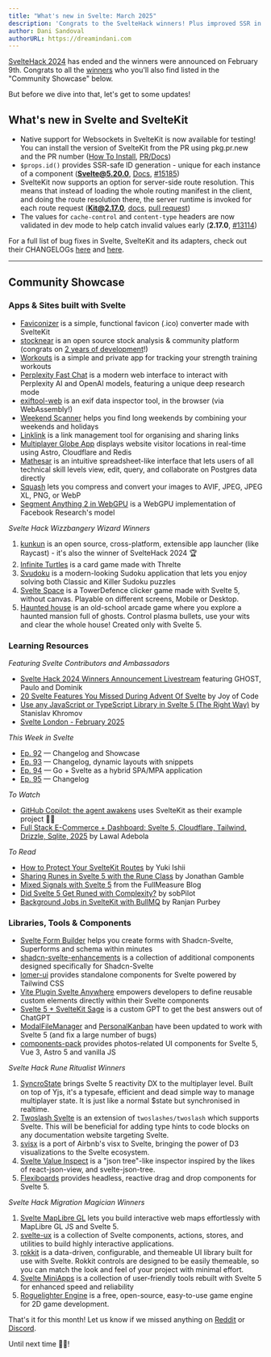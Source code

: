 ```yaml
---
title: "What's new in Svelte: March 2025"
description: 'Congrats to the SvelteHack winners! Plus improved SSR in Svelte and SvelteKit'
author: Dani Sandoval
authorURL: https://dreamindani.com
---
```


[SvelteHack 2024](https://hack.sveltesociety.dev/2024) has ended and the winners were announced on February 9th. Congrats to all the [winners](https://hack.sveltesociety.dev/2024/winners) who you'll also find listed in the "Community Showcase" below.

But before we dive into that, let's get to some updates!

## What's new in Svelte and SvelteKit

- Native support for Websockets in SvelteKit is now available for testing! You can install the version of SvelteKit from the PR using pkg.pr.new and the PR number ([How To Install](https://github.com/sveltejs/kit/issues/1491#issuecomment-2645962690), [PR/Docs](https://github.com/sveltejs/kit/pull/12973))
- `$props.id()` provides SSR-safe ID generation - unique for each instance of a component (**Svelte@5.20.0**, [Docs](</docs/svelte/$props#$props.id()>), [#15185](https://github.com/sveltejs/svelte/pull/15185))
- SvelteKit now supports an option for server-side route resolution. This means that instead of loading the whole routing manifest in the client, and doing the route resolution there, the server runtime is invoked for each route request (**Kit@2.17.0**, [docs](/docs/kit/configuration#router), [pull request](https://github.com/sveltejs/kit/pull/13379))
- The values for `cache-control` and `content-type` headers are now validated in dev mode to help catch invalid values early (**2.17.0**, [#13114](https://github.com/sveltejs/kit/pull/13114))

For a full list of bug fixes in Svelte, SvelteKit and its adapters, check out their CHANGELOGs [here](https://github.com/sveltejs/svelte/blob/main/packages/svelte/CHANGELOG.md) and [here](https://github.com/sveltejs/kit/tree/main/packages).

---

## Community Showcase

### Apps & Sites built with Svelte

- [Faviconizer](https://www.faviconizer.com/) is a simple, functional favicon (.ico) converter made with SvelteKit
- [stocknear](https://github.com/stocknear) is an open source stock analysis & community platform (congrats on [2 years of development](https://www.reddit.com/r/sveltejs/comments/1iupfxb/from_learning_web_dev_to_building_my_saas_hit/)!)
- [Workouts](https://www.reddit.com/r/sveltejs/comments/1in1t0n/self_promotion_svelte_tauri_mobile_app_for/) is a simple and private app for tracking your strength training workouts
- [Perplexity Fast Chat](https://github.com/Ayfri/Deep-Research) is a modern web interface to interact with Perplexity AI and OpenAI models, featuring a unique deep research mode
- [exiftool-web](https://github.com/lucasgelfond/exiftool-web) is an exif data inspector tool, in the browser (via WebAssembly!)
- [Weekend Scanner](https://weekendscanner.com/) helps you find long weekends by combining your weekends and holidays
- [Linklink](https://linklink.ink/) is a link management tool for organising and sharing links
- [Multiplayer Globe App](https://github.com/lilnasy/multiplayer-globe) displays website visitor locations in real-time using Astro, Cloudflare and Redis
- [Mathesar](https://github.com/mathesar-foundation/mathesar) is an intuitive spreadsheet-like interface that lets users of all technical skill levels view, edit, query, and collaborate on Postgres data directly
- [Squash](https://image-squash.web.app/) lets you compress and convert your images to AVIF, JPEG, JPEG XL, PNG, or WebP
- [Segment Anything 2 in WebGPU](https://github.com/lucasgelfond/webgpu-sam2) is a WebGPU implementation of Facebook Research's model

_Svelte Hack Wizzbangery Wizard Winners_

1. [kunkun](https://github.com/kunkunsh/kunkun) is an open source, cross-platform, extensible app launcher (like Raycast) - it's also the winner of SvelteHack 2024 🏆
2. [Infinite Turtles](https://github.com/edsunman/infinite-turtles) is a card game made with Threlte
3. [Svudoku](https://github.com/fodor-lori/svudoku) is a modern-looking Sudoku application that lets you enjoy solving both Classic and Killer Sudoku puzzles
4. [Svelte Space](https://github.com/baterson/svelte-tower-defence) is a TowerDefence clicker game made with Svelte 5, without canvas. Playable on different screens, Mobile or Desktop.
5. [Haunted house](https://github.com/martaProsniak/haunted-house) is an old-school arcade game where you explore a haunted mansion full of ghosts. Control plasma bullets, use your wits and clear the whole house! Created only with Svelte 5.

### Learning Resources

_Featuring Svelte Contributors and Ambassadors_

- [Svelte Hack 2024 Winners Announcement Livestream](https://www.youtube.com/live/NwRJvFX-lOk?si=kGLb_09XSitwdaqk) featuring GHOST, Paulo and Dominik
- [20 Svelte Features You Missed During Advent Of Svelte](https://www.youtube.com/watch?v=SJiE4tu39EQ) by Joy of Code
- [Use any JavaScript or TypeScript Library in Svelte 5 (The Right Way)](https://www.youtube.com/watch?v=R82Ptutku0M) by Stanislav Khromov
- [Svelte London - February 2025](https://www.youtube.com/watch?v=s79E0Q9f2YM)

_This Week in Svelte_

- [Ep. 92](https://www.youtube.com/watch?v=UHBekhrnKVs) — Changelog and Showcase
- [Ep. 93](https://www.youtube.com/watch?v=-VV-2FyBnng) — Changelog, dynamic layouts with snippets
- [Ep. 94](https://www.youtube.com/watch?v=Qo57-7JmUaw) — Go + Svelte as a hybrid SPA/MPA application
- [Ep. 95](https://www.youtube.com/watch?v=9ypawEnb12U) — Changelog

_To Watch_

- [GitHub Copilot: the agent awakens](https://www.youtube.com/watch?v=C95drFKy4ss) uses SvelteKit as their example project 🙌🏼
- [Full Stack E-Commerce + Dashboard: Svelte 5, Cloudflare, Tailwind, Drizzle, Sqlite, 2025](https://www.youtube.com/watch?v=lwbNPEPt0E8) by Lawal Adebola

_To Read_

- [How to Protect Your SvelteKit Routes](https://blog.yuki-dev.com/blogs/x2lxp2szm) by Yuki Ishii
- [Sharing Runes in Svelte 5 with the Rune Class](https://dev.to/jdgamble555/sharing-runes-in-svelte-5-the-rune-class-505e) by Jonathan Gamble
- [Mixed Signals with Svelte 5](https://blog.fullmeasure.uk/2025/01/07/mixed-signals-with-svelte5/) from the FullMeasure Blog
- [Did Svelte 5 Get Runed with Complexity?](https://steve-sob.medium.com/did-svelte-5-get-runed-with-complexity-cbeda34b9feb) by sobPilot
- [Background Jobs in SvelteKit with BullMQ](https://dev.to/ranjanpurbey/background-jobs-in-sveltekit-with-bullmq-4dn3) by Ranjan Purbey

### Libraries, Tools & Components

- [Svelte Form Builder](https://svelte-form-builder.vercel.app/) helps you create forms with Shadcn-Svelte, Superforms and schema within minutes
- [shadcn-svelte-enhancements](https://github.com/tzezar/shadcn-svelte-enhancements) is a collection of additional components designed specifically for Shadcn-Svelte
- [lomer-ui](https://ui.lomer.dev/) provides standalone components for Svelte powered by Tailwind CSS
- [Vite Plugin Svelte Anywhere](https://github.com/vidschofelix/vite-plugin-svelte-anywhere) empowers developers to define reusable custom elements directly within their Svelte components
- [Svelte 5 + SvelteKit Sage](https://chatgpt.com/g/g-Knj6VxTpl-svelte-5-sveltekit-sage) is a custom GPT to get the best answers out of ChatGPT
- [ModalFileManager](https://github.com/raguay/ModalFileManager/releases/tag/v2.0.0) and [PersonalKanban](https://github.com/raguay/PersonKanban/releases/tag/v0.5) have been updated to work with Svelte 5 (and fix a large number of bugs)
- [components-pack](https://github.com/Matb85/components-pack) provides photos-related UI components for Svelte 5, Vue 3, Astro 5 and vanilla JS

_Svelte Hack Rune Ritualist Winners_

1. [SyncroState](https://github.com/beynar/syncrostate) brings Svelte 5 reactivity DX to the multiplayer level. Built on top of Yjs, it's a typesafe, efficient and dead simple way to manage multiplayer state. It is just like a normal $state but synchronised in realtime.
2. [Twoslash Svelte](https://github.com/twoslashes/twoslash/pull/57) is an extension of `twoslashes/twoslash` which supports Svelte. This will be beneficial for adding type hints to code blocks on any documentation website targeting Svelte.
3. [svisx](https://github.com/xGEMINIx/svisx) is a port of Airbnb's visx to Svelte, bringing the power of D3 visualizations to the Svelte ecosystem.
4. [Svelte Value Inspect](https://github.com/ampled/svelte-inspect-value) is a "json tree"-like inspector inspired by the likes of react-json-view, and svelte-json-tree.
5. [Flexiboards](https://github.com/Blakintosh/svelte-flexiboards) provides headless, reactive drag and drop components for Svelte 5.

_Svelte Hack Migration Magician Winners_

1. [Svelte MapLibre GL](https://github.com/MIERUNE/svelte-maplibre-gl) lets you build interactive web maps effortlessly with MapLibre GL JS and Svelte 5.
2. [svelte-ux](https://github.com/techniq/svelte-ux/pull/530) is a collection of Svelte components, actions, stores, and utilities to build highly interactive applications.
3. [rokkit](https://github.com/jerrythomas/rokkit/tree/develop) is a data-driven, configurable, and themeable UI library built for use with Svelte. Rokkit controls are designed to be easily themeable, so you can match the look and feel of your project with minimal effort.
4. [Svelte MiniApps](https://github.com/Michael-Obele/Svelte-MiniApps) is a collection of user-friendly tools rebuilt with Svelte 5 for enhanced speed and reliability
5. [Roguelighter Engine](https://github.com/roguelighterengine/roguelighter) is a free, open-source, easy-to-use game engine for 2D game development.

That's it for this month! Let us know if we missed anything on [Reddit](https://www.reddit.com/r/sveltejs/) or [Discord](https://discord.gg/svelte).

Until next time 👋🏼!
